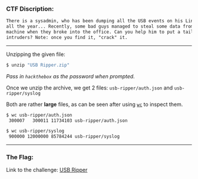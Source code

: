 ### CTF Discription:
```txt
There is a sysadmin, who has been dumping all the USB events on his Linux host
all the year... Recently, some bad guys managed to steal some data from his
machine when they broke into the office. Can you help him to put a tail on the
intruders? Note: once you find it, "crack" it.
```

---

Unzipping the given file:
```zsh
$ unzip "USB Ripper.zip"
```

_Pass in `hackthebox` as the password when prompted._

Once we unzip the archive, we get 2 files: `usb-ripper/auth.json` and `usb-ripper/syslog`


Both are rather **large** files, as can be seen after using [`wc`](https://linux.die.net/man/1/wc) to inspect them.

```zsh
$ wc usb-ripper/auth.json
 300007   300011 11734103 usb-ripper/auth.json

$ wc usb-ripper/syslog
 900000 12000000 85784244 usb-ripper/syslog
```



---

### The Flag:



Link to the challenge: [USB Ripper](https://app.hackthebox.eu/challenges/usb-ripper)
